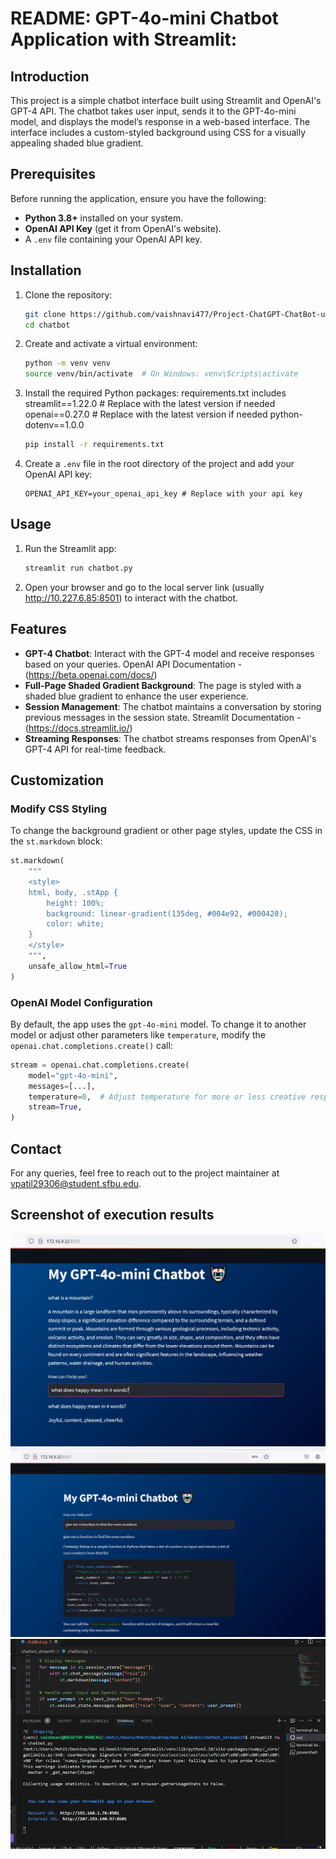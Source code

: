 # README: GPT-4o-mini Chatbot Application with Streamlit:

## Introduction
This project is a simple chatbot interface built using Streamlit and OpenAI's GPT-4 API. The chatbot takes user input, sends it to the GPT-4o-mini model, and displays the model’s response in a web-based interface. The interface includes a custom-styled background using CSS for a visually appealing shaded blue gradient.

## Prerequisites
Before running the application, ensure you have the following:
- **Python 3.8+** installed on your system.
- **OpenAI API Key** (get it from OpenAI's website).
- A `.env` file containing your OpenAI API key.

## Installation

1. Clone the repository:
   ```bash
   git clone https://github.com/vaishnavi477/Project-ChatGPT-ChatBot-using-OpenAI-and-Streamlit.git
   cd chatbot
   ```

2. Create and activate a virtual environment:
   ```bash
   python -m venv venv
   source venv/bin/activate  # On Windows: venv\Scripts\activate
   ```

3. Install the required Python packages:
   requirements.txt includes
   streamlit==1.22.0  # Replace with the latest version if needed
   openai==0.27.0     # Replace with the latest version if needed
   python-dotenv==1.0.0

   ```bash
   pip install -r requirements.txt
   ```

4. Create a `.env` file in the root directory of the project and add your OpenAI API key:
   ```
   OPENAI_API_KEY=your_openai_api_key # Replace with your api key
   ```

## Usage

1. Run the Streamlit app:
   ```bash
   streamlit run chatbot.py
   ```

2. Open your browser and go to the local server link (usually http://10.227.6.85:8501) to interact with the chatbot.

## Features

- **GPT-4 Chatbot**: Interact with the GPT-4 model and receive responses based on your queries.
   OpenAI API Documentation - (https://beta.openai.com/docs/)
- **Full-Page Shaded Gradient Background**: The page is styled with a shaded blue gradient to enhance the user experience.
- **Session Management**: The chatbot maintains a conversation by storing previous messages in the session state. Streamlit Documentation - (https://docs.streamlit.io/)
- **Streaming Responses**: The chatbot streams responses from OpenAI's GPT-4 API for real-time feedback.

## Customization

### Modify CSS Styling
To change the background gradient or other page styles, update the CSS in the `st.markdown` block:
```python
st.markdown(
    """
    <style>
    html, body, .stApp {
        height: 100%;
        background: linear-gradient(135deg, #004e92, #000428);
        color: white;
    }
    </style>
    """,
    unsafe_allow_html=True
)
```

### OpenAI Model Configuration
By default, the app uses the `gpt-4o-mini` model. To change it to another model or adjust other parameters like `temperature`, modify the `openai.chat.completions.create()` call:
```python
stream = openai.chat.completions.create(
    model="gpt-4o-mini",
    messages=[...],
    temperature=0,  # Adjust temperature for more or less creative responses
    stream=True,
)
```
## Contact
For any queries, feel free to reach out to the project maintainer at vpatil29306@student.sfbu.edu.

## Screenshot of execution results

![alt text](Execution_1.png)
![alt text](Execution_2.png)
![alt text](image.png)